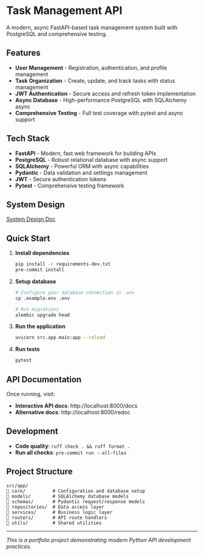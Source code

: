 # Task Management API

A modern, async FastAPI-based task management system built with PostgreSQL and comprehensive testing.

## Features

- **User Management** - Registration, authentication, and profile management
- **Task Organization** - Create, update, and track tasks with status management
- **JWT Authentication** - Secure access and refresh token implementation
- **Async Database** - High-performance PostgreSQL with SQLAlchemy async
- **Comprehensive Testing** - Full test coverage with pytest and async support

## Tech Stack

- **FastAPI** - Modern, fast web framework for building APIs
- **PostgreSQL** - Robust relational database with async support
- **SQLAlchemy** - Powerful ORM with async capabilities
- **Pydantic** - Data validation and settings management
- **JWT** - Secure authentication tokens
- **Pytest** - Comprehensive testing framework

## System Design

[System Design Doc](https://github.com/rafa761/team-task-management-api/blob/develop/docs/system-design.md)

## Quick Start

1. **Install dependencies**

   ```bash
   pip install -r requirements-dev.txt
   pre-commit install
   ```

2. **Setup database**

   ```bash
   # Configure your database connection in .env
   cp .example.env .env

   # Run migrations
   alembic upgrade head
   ```

3. **Run the application**

   ```bash
   uvicorn src.app.main:app --reload
   ```

4. **Run tests**
   ```bash
   pytest
   ```

## API Documentation

Once running, visit:

- **Interactive API docs**: http://localhost:8000/docs
- **Alternative docs**: http://localhost:8000/redoc

## Development

- **Code quality**: `ruff check . && ruff format .`
- **Run all checks**: `pre-commit run --all-files`

## Project Structure

```
src/app/
   core/          # Configuration and database setup
   models/        # SQLAlchemy database models
   schemas/       # Pydantic request/response models
   repositories/  # Data access layer
   services/      # Business logic layer
   routers/       # API route handlers
   utils/         # Shared utilities
```

---

_This is a portfolio project demonstrating modern Python API development practices._
